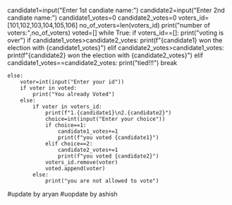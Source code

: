 candidate1=input("Enter 1st candiate name:")
candidate2=input("Enter 2nd candiate name:")
candidate1_votes=0
candidate2_votes=0
voters_id=[101,102,103,104,105,106]
no_of_voters=len(voters_id)
print("number of voters:",no_of_voters)
voted=[]
while True:
    if voters_id==[]:
        print("voting is over")
        if candidate1_votes>candidate2_votes:
            print(f"{candidate1} won the election with {candidate1_votes}")
        elif candidate2_votes>candidate1_votes:
            print(f"{candidate2} won the election with {candidate2_votes}")
        elif candidate1_votes==candidate2_votes:
            print("tied!!!")
        break

    else:
        voter=int(input("Enter your id"))
        if voter in voted:
            print("You already Voted")
        else:
            if voter in voters_id:
                print(f"1.{candidate1}\n2.{candidate2}")
                choice=int(input("Enter your choice"))
                if choice==1:
                    candidate1_votes+=1
                    print(f"you voted {candidate1}")
                elif choice==2:
                    candidate2_votes+=1
                    print(f"you voted {candidate2}")
                voters_id.remove(voter)
                voted.append(voter)
            else:
                print("you are not allowed to vote") 
#update by aryan
#uopdate by ashish
